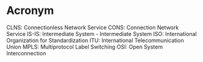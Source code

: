 # Acronym

CLNS:  Connectionless Network Service
CONS:  Connection Network Service
IS-IS:  Intermediate System - Intermediate System
ISO:  International Organization for Standardization
ITU:  International Telecommunication Union
MPLS:  Multiprotocol Label Switching
OSI:  Open System Interconnection

